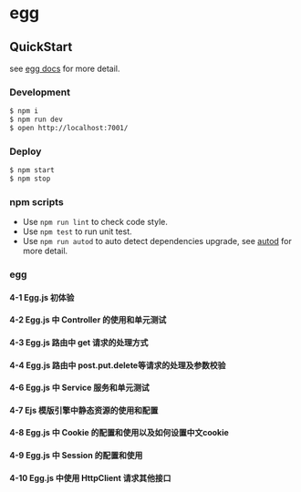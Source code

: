 # egg

## QuickStart

<!-- add docs here for user -->

see [egg docs][egg] for more detail.

### Development

```bash
$ npm i
$ npm run dev
$ open http://localhost:7001/
```

### Deploy

```bash
$ npm start
$ npm stop
```

### npm scripts

- Use `npm run lint` to check code style.
- Use `npm test` to run unit test.
- Use `npm run autod` to auto detect dependencies upgrade, see [autod](https://www.npmjs.com/package/autod) for more detail.

[egg]: https://eggjs.org

### egg

#### 4-1 Egg.js 初体验

#### 4-2 Egg.js 中 Controller 的使用和单元测试

#### 4-3 Egg.js 路由中 get 请求的处理方式

#### 4-4 Egg.js 路由中 post.put.delete等请求的处理及参数校验

#### 4-6 Egg.js 中 Service 服务和单元测试

#### 4-7 Ejs 模版引擎中静态资源的使用和配置

#### 4-8 Egg.js 中 Cookie 的配置和使用以及如何设置中文cookie

#### 4-9 Egg.js 中 Session 的配置和使用

#### 4-10 Egg.js 中使用 HttpClient 请求其他接口 